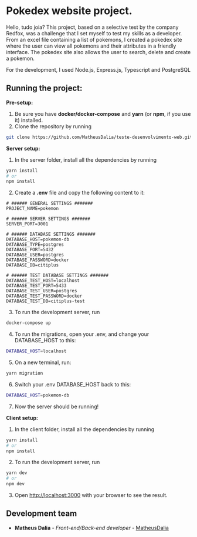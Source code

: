 # Pokedex website project.

Hello, tudo joia? This project, based on a selective test by the company Redfox, was a challenge that I set myself to test my skills as a developer. From an excel file containing a list of pokemons, I created a pokedex site where the user can view all pokemons and their attributes in a friendly interface. The pokedex site also allows the user to search, delete and create a pokemon.

For the development, I used Node.js, Express.js, Typescript and PostgreSQL

## Running the project:

**Pre-setup:**
1. Be sure you have **docker/docker-compose** and **yarn** (or **npm**, if you use it) installed.
2. Clone the repository by running 
```bash 
git clone https://github.com/MatheusDalia/teste-desenvolvimento-web.git
```

**Server setup:**

1. In the server folder, install all the dependencies by running
```bash 
yarn install
# or
npm install
```
2. Create a **.env** file and copy the following content to it:
```dotenv
# ###### GENERAL SETTINGS #######
PROJECT_NAME=pokemon

# ###### SERVER SETTINGS #######
SERVER_PORT=3001

# ###### DATABASE SETTINGS #######
DATABASE_HOST=pokemon-db
DATABASE_TYPE=postgres
DATABASE_PORT=5432
DATABASE_USER=postgres
DATABASE_PASSWORD=docker
DATABASE_DB=citiplus

# ###### TEST DATABASE SETTINGS #######
DATABASE_TEST_HOST=localhost
DATABASE_TEST_PORT=5433
DATABASE_TEST_USER=postgres
DATABASE_TEST_PASSWORD=docker
DATABASE_TEST_DB=citiplus-test
```
  
3. To run the development server, run
```bash
docker-compose up
```
4. To run the migrations, open your .env, and change your DATABASE_HOST to this:
```bash
DATABASE_HOST=localhost
```
5. On a new terminal, run:
```bash
yarn migration
```
6. Switch your .env DATABASE_HOST back to this:
```bash
DATABASE_HOST=pokemon-db
```
7. Now the server should be running!

**Client setup:**

1. In the client folder, install all the dependencies by running
```bash 
yarn install
# or
npm install
```
2. To run the development server, run
```bash
yarn dev
# or
npm dev
```
3. Open [http://localhost:3000](http://localhost:3000) with your browser to see the result.

## Development team

- **Matheus Dalia** - *Front-end/Back-end developer* - [MatheusDalia](https://github.com/MatheusDalia)
